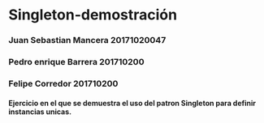 # Singleton-demostración
### Juan Sebastian Mancera 20171020047
### Pedro enrique Barrera 201710200
### Felipe Corredor 201710200

#### Ejercicio en el que se demuestra el uso del patron Singleton para definir instancias unicas.
